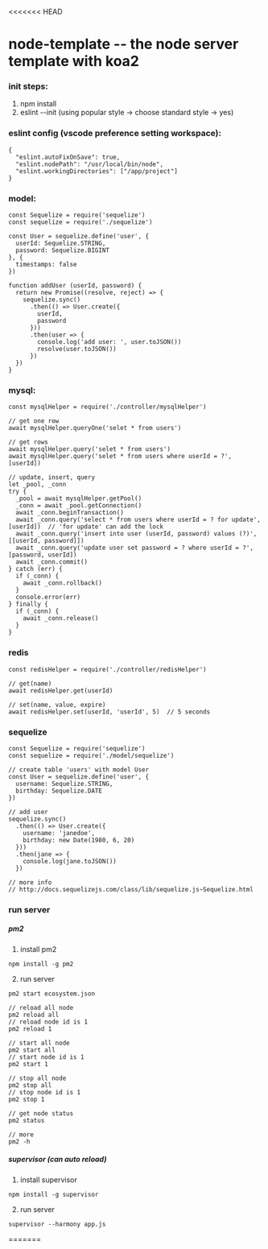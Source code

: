 <<<<<<< HEAD
# node-template -- the node server template with koa2

### init steps:

1. npm install
2. eslint --init (using popular style -> choose standard style -> yes)

### eslint config (vscode preference setting workspace):

```
{
  "eslint.autoFixOnSave": true,
  "eslint.nodePath": "/usr/local/bin/node",
  "eslint.workingDirectories": ["/app/project"]
}
```

### model:
```
const Sequelize = require('sequelize')
const sequelize = require('./sequelize')

const User = sequelize.define('user', {
  userId: Sequelize.STRING,
  password: Sequelize.BIGINT
}, {
  timestamps: false
})

function addUser (userId, password) {
  return new Promise((resolve, reject) => {
    sequelize.sync()
      .then(() => User.create({
        userId,
        password
      }))
      .then(user => {
        console.log('add user: ', user.toJSON())
        resolve(user.toJSON())
      })
  })
}
```


### mysql:
```
const mysqlHelper = require('./controller/mysqlHelper')

// get one row
await mysqlHelper.queryOne('selet * from users')

// get rows
await mysqlHelper.query('selet * from users')
await mysqlHelper.query('selet * from users where userId = ?', [userId])

// update, insert, query
let _pool, _conn
try {
  _pool = await mysqlHelper.getPool()
  _conn = await _pool.getConnection()
  await _conn.beginTransaction()
  await _conn.query('select * from users where userId = ? for update', [userId])  // 'for update' can add the lock
  await _conn.query('insert into user (userId, password) values (?)', [[userId, password]])
  await _conn.query('update user set password = ? where userId = ?', [password, userId])
  await _conn.commit()
} catch (err) {
  if (_conn) {
    await _conn.rollback()
  }
  console.error(err)
} finally {
  if (_conn) {
    await _conn.release()
  }
}
```

### redis
```
const redisHelper = require('./controller/redisHelper')

// get(name)
await redisHelper.get(userId)

// set(name, value, expire) 
await redisHelper.set(userId, 'userId', 5)  // 5 seconds
```

### sequelize
```
const Sequelize = require('sequelize')
const sequelize = require('./model/sequelize')

// create table 'users' with model User
const User = sequelize.define('user', {
  username: Sequelize.STRING,
  birthday: Sequelize.DATE
})

// add user
sequelize.sync()
  .then(() => User.create({
    username: 'janedoe',
    birthday: new Date(1980, 6, 20)
  }))
  .then(jane => {
    console.log(jane.toJSON())
  })
  
// more info
// http://docs.sequelizejs.com/class/lib/sequelize.js~Sequelize.html
```

### run server
##### pm2
1. install pm2

```
npm install -g pm2
```
2. run server

```
pm2 start ecosystem.json

// reload all node
pm2 reload all
// reload node id is 1
pm2 reload 1

// start all node
pm2 start all
// start node id is 1
pm2 start 1

// stop all node
pm2 stop all
// stop node id is 1
pm2 stop 1

// get node status
pm2 status

// more
pm2 -h
```

##### supervisor (can auto reload)
1. install supervisor

```
npm install -g supervisor
```

2. run server

```
supervisor --harmony app.js
```
=======
